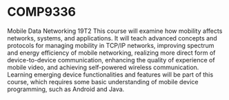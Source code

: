 # COMP9336
Mobile Data Networking 19T2 This course will examine how mobility affects networks, systems, and applications. It will teach advanced concepts and protocols for managing mobility in TCP/IP networks, improving spectrum and energy efficiency of mobile networking, realizing more direct form of device-to-device communication, enhancing the quality of experience of mobile video, and achieving self-powered wireless communication. Learning emerging device functionalities and features will be part of this course, which requires some basic understanding of mobile device programming, such as Android and Java.
